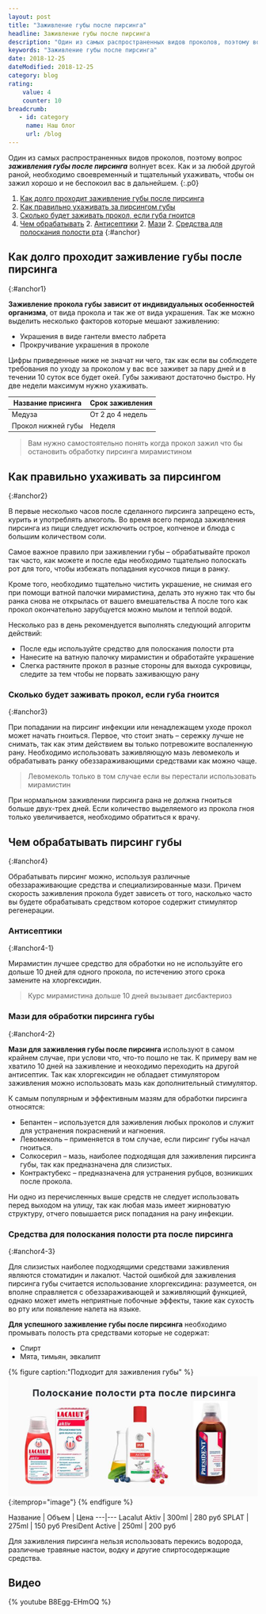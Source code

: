 ```yaml
---
layout: post
title: "Заживление губы после пирсинга"
headline: Заживление губы после пирсинга
description: "Один из самых распространенных видов проколов, поэтому вопрос заживления губы после пирсинга волнует всех. Как и за любой другой раной, необходимо своевременный и тщательный ухаживать, чтобы он зажил хорошо и не беспокоил вас в дальнейшем."
keywords: "Заживление губы после пирсинга"
date: 2018-12-25
dateModified: 2018-12-25
category: blog
rating: 
    value: 4
    counter: 10
breadcrumb:
   - id: category
     name: Наш блог
     url: /blog
---
```


Один из самых распространенных видов проколов, поэтому вопрос ***заживления губы после пирсинга*** волнует всех. Как и за любой другой раной, необходимо своевременный и тщательный ухаживать, чтобы он зажил хорошо и не беспокоил вас в дальнейшем.
{:.p0}

1. [Как долго проходит заживление губы после пирсинга](#anchor1)
1. [Как правильно ухаживать за пирсингом губы](#anchor2)
2. [Сколько будет заживать прокол, если губа гноится](#anchor3)
2. [Чем обрабатывать](#anchor4)
    2. [Антисептики](#anchor4-1)
    2. [Мази](#anchor4-2)
    2. [Средства для полоскания полости рта](#anchor4-3)
{:#anchor}

## Как долго проходит заживление губы после пирсинга
{:#anchor1}

**Заживление прокола губы зависит от индивидуальных особенностей организма**, от вида прокола и так же от вида украшения. Так же можно выделить несколько факторов которые мешают заживлению:

* Украшения в виде гантели вместо лабрета
* Прокручивание украшения в проколе
 
Цифры приведенные ниже не значат ни чего, так как если вы соблюдете требования по уходу за проколом у вас все заживет за пару дней и в течении 10 суток все будет окей. Губы заживают достаточно быстро. Ну две недели максимум нужно ухаживать. 

Название присинга | Срок заживления
---|---
Медуза | От 2 до 4 недель
Прокол нижней губы | Неделя

> Вам нужно самостоятельно понять когда прокол зажил что бы остановить обработку пирсинга мирамистином 

## Как правильно ухаживать за пирсингом
{:#anchor2}

В первые несколько часов после сделанного пирсинга запрещено есть, курить и употреблять алкоголь. Во время всего периода заживления пирсинга из пищи следует исключить острое, копченое и блюда с большим количеством соли.

Самое важное правило при заживлении губы – обрабатывайте прокол так часто, как можете и после еды необходимо тщательно полоскать рот для того, чтобы избежать попадания кусочков пищи в ранку. 
 
 Кроме того, необходимо тщательно чистить украшение, не снимая его при помощи ватной палочки мирамистина, делать это нужно так что бы ранка снова не открылась от вашего вмешательства А после того как прокол окончательно зарубцуется можно мылом и теплой водой. 

Несколько раз в день рекомендуется выполнять следующий алгоритм действий:

* После еды используйте средство для полоскания полости рта 
* Нанесите на ватную палочку мирамистин и обработайте украшение
* Слегка растяните прокол в разные стороны для выхода сукровицы, следите за тем чтобы не порвать заживающую рану


### Сколько будет заживать прокол, если губа гноится
{:#anchor3}

При попадании на пирсинг инфекции или ненадлежащем уходе прокол может начать гноиться. Первое, что стоит знать – сережку лучше не снимать, так как этим действием вы только потревожите воспаленную рану. Необходимо использовать заживляющую мазь левомеколь и обрабатывать ранку обеззараживающими средствами как можно чаще.

> Левомеколь только в том случае если вы перестали использовать мирамистин

При нормальном заживлении пирсинга рана не должна гноиться больше двух-трех дней. Если количество выделяемого из прокола гноя только увеличивается, необходимо обратиться к врачу.

## Чем обрабатывать пирсинг губы
{:#anchor4}

Обрабатывать пирсинг можно, используя различные обеззараживающие средства и специализированные мази. Причем скорость заживления прокола будет зависеть от того, насколько часто вы будете обрабатывать средством которое содержит стимулятор регенерации.

### Антисептики
{:#anchor4-1}

Мирамистин лучшее средство для обработки но не используйте его дольше 10 дней для одного прокола, по истечению этого срока замените на хлоргексидин.

> Курс мирамистина дольше 10 дней вызывает дисбактериоз 

### Мази для обработки пирсинга губы
{:#anchor4-2}

**Мази для заживления губы после пирсинга** используют в самом крайнем случае, при услови что, что-то пошло не так. К примеру вам не хватило 10 дней на заживление и неоходимо переходить на другой антисептик. Так как хлоргексидин не обладает стимулятором заживления можно использовать мазь как дополнительный стимулятор.

К самым популярным и эффективным мазям для обработки пирсинга относятся:

* Бепантен – используется для заживления любых проколов и служит для устранения покраснений и нагноения.
* Левомеколь – применяется в том случае, если пирсинг губы начал гноиться.
* Солкосерил – мазь, наиболее подходящая для заживления пирсинга губы, так как предназначена для слизистых.
* Контрактубекс – предназначена для устранения рубцов, возникших после прокола.

Ни одно из перечисленных выше средств не следует использовать перед выходом на улицу, так как любая мазь имеет жирноватую структуру, отчего повышается риск попадания на рану инфекции. 

### Средства для полоскания полости рта после пирсинга
{:#anchor4-3}

Для слизистых наиболее подходящими средствами заживления являются стоматидин и лакалют. Частой ошибкой для заживления пирсинга губы считается использование хлоргексидина: разумеется, он вполне справляется с обеззараживающей и заживляющий функцией, однако может иметь неприятные побочные эффекты, такие как сухость во рту или появление налета на языке.

**Для успешного заживление губы после пирсинга** необходимо промывать полость рта средствами которые не содержат:

* Спирт
* Мята, тимьян, эвкалипт 

{% figure caption:"Подходит для заживления губы" %}
![Заживление губы после пирсинга](/assets/image/src/zazhivlenie-guby/zazhivlenie-guby.jpg){:itemprop="image"}
{% endfigure %}

Название | Объем | Цена
---|---
Lacalut Aktiv | 300ml | 280 руб
SPLAT | 275ml | 150 руб
PresiDent Active | 250ml | 200 руб

Для заживления пирсинга нельзя использовать перекись водорода, различные травяные настои, водку и другие спиртосодержащие средства.

## Видео

{% youtube B8Egg-EHmOQ %}
